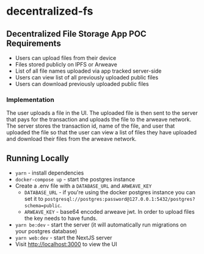 # decentralized-fs

## Decentralized File Storage App POC Requirements
* Users can upload files from their device
* Files stored publicly on IPFS or Arweave
* List of all file names uploaded via app tracked server-side
* Users can view list of all previously uploaded public files
* Users can download previously uploaded public files

### Implementation
The user uploads a file in the UI. The uploaded file is then sent to the server that pays for the transaction and uploads the file to the arweave network. The server stores the transaction id, name of the file, and user that uploaded the file so that the user can view a list of files they have uploaded and download their files from the arweave network.

## Running Locally
* `yarn` - install dependencies
* `docker-compose up` - start the postgres instance
* Create a .env file with a `DATABASE_URL` and `ARWEAVE_KEY`
    * `DATABASE_URL` - if you're using the docker postgres instance you can set it to `postgresql://postgres:password@127.0.0.1:5432/postgres?schema=public`.
    * `ARWEAVE_KEY` - base64 encoded arweave jwt. In order to upload files the key needs to have funds.
* `yarn be:dev` - start the server (it will automatically run migrations on your postgres database)
* `yarn web:dev` - start the NextJS server
* Visit [http://localhost:3000](http://localhost:3000) to view the UI

